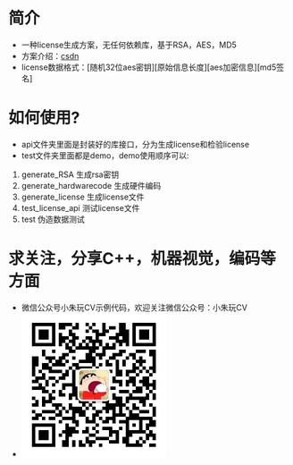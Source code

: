 # 简介
- 一种license生成方案，无任何依赖库，基于RSA，AES，MD5
- 方案介绍：[csdn](https://blog.csdn.net/qq_16952303/article/details/136027211?csdn_share_tail=%7B%22type%22%3A%22blog%22%2C%22rType%22%3A%22article%22%2C%22rId%22%3A%22136027211%22%2C%22source%22%3A%22qq_16952303%22%7D)
- license数据格式：[随机32位aes密钥][原始信息长度][aes加密信息][md5签名]

# 如何使用?
- api文件夹里面是封装好的库接口，分为生成license和检验license
- test文件夹里面都是demo，demo使用顺序可以:
1. generate_RSA 生成rsa密钥
2. generate_hardwarecode 生成硬件编码
3. generate_license 生成license文件
4. test_license_api 测试license文件
5. test 伪造数据测试

# 求关注，分享C++，机器视觉，编码等方面
- 微信公众号小朱玩CV示例代码，欢迎关注微信公众号：小朱玩CV
- ![image](qrcode_for_gh_4a4b0bf3b55a_258.jpg)